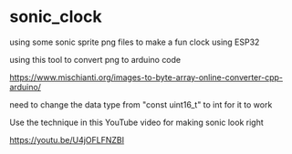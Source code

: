 # sonic_clock
using some sonic sprite png files to make a fun clock using ESP32

using this tool to convert png to arduino code

https://www.mischianti.org/images-to-byte-array-online-converter-cpp-arduino/

need to change the data type from "const uint16_t" to int for it to work

Use the technique in this YouTube video for making sonic look right

https://youtu.be/U4jOFLFNZBI
